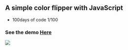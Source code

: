 ## A simple color flipper with JavaScript

* 100days of code 1/100

### See the demo [Here](https://heyanabanana.github.io/colorflipper/)

![](https://s10.gifyu.com/images/Grabacion-de-pantalla-2021-11-03-a-las-11.44.34.gif)
